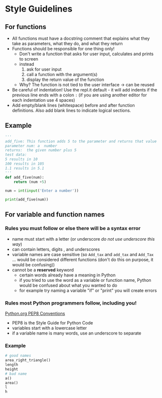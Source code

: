 # Style Guidelines 

## For functions
    
* All functions must have a docstring comment that explains what they take as parameters, what they do, and what they return
* Functions should be responsible for one thing only! 
    * Don't write a function that asks for user input, calculates and prints to screen
    * instead 
      1. ask for user input
      2. call a function with the argument(s)
      3. display the return value of the function
    * Why? The function is not tied to the user interface -> can be reused
* Be careful of indentation! Use the repl.it default - it will add indents if the previous line ends with a colon `:` (if you are using another editor for each indentation use 4 spaces)
* Add empty/blank lines (whitespace) before and after function definitions. Also add blank lines to indicate logical sections.

## Example
```python
''' 
add_five: This function adds 5 to the parameter and returns that value
parameter num: a  number
returns:  the given number plus 5
test data:
5 results in 10
100 results in 105
1.1 results in 5.1
'''
def add_five(num):
    return (num +5)
    
num = int(input('Enter a number'))

print(add_five(num))
```
## For variable and function names 
### Rules you must follow or else there will be a syntax error 
* name must start with a letter (or underscore _do not use underscore this way_)
* can contain letters, digits , and underscores
* variable names are case sensitive  (so `Add_tax` and `add_tax` and `Add_Tax` ... would be considered different functions (don't do this on purpose, it would be confusing))
* cannot be a **reserved** keyword
    * certain words already have a meaning in Python
    * if you tried to use the word as a variable or function name, Python would be confused about what you wanted to do
    * for example try naming a variable "if"  or "print"  you will create errors
### Rules most Python programmers follow, including you!
[Python.org PEP8 Conventions](https://www.python.org/dev/peps/pep-0008/)
* PEP8 is the Style Guide for Python Code
* variables start with a lowercase letter 
* if a variable name is many words, use an underscore to separate
### Example
```python
# good names
area_right_triangle()
length
height
# bad name
a()
area()
l
h
```
